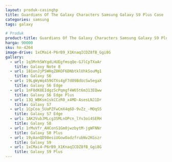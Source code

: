 ```yaml
---
layout: produk-casinghp
title: Guardians Of The Galaxy Characters Samsung Galaxy S9 Plus Case
categories: samsung
tags: galaxy

# Produk
product-title: Guardians Of The Galaxy Characters Samsung Galaxy S9 Plus Case
harga: 90000
sku: hn-4264
image-drive: 1xCMai4-P6rB9_X1KnaqICDZ8fB_Ggi8G
gallery:
  - url: 1q3Mrh5WYgdLHUEgfmsqQe-GJlCpTXaAr
    title: Galaxy Note 8
  - url: 181onJjPSWHqZ8KOF6DNbtklUhkSouMg1
    title: Galaxy S6
  - url: 19LgWyWq459GTXs4gF7d09BdUcSw5egaX
    title: Galaxy S6 Edge
  - url: 1nF0dK8EIdgzScPqmgf4W65t6m313EQww
    title: Galaxy S6 Edge Plus
  - url: 13Q_WBKsm1skCCzR0_x4MD-AsesLNJ1Dr
    title: Galaxy S7
  - url: 1CpCoa_5UaPZFwCmX4q6D-9vZz_-MOqSS
    title: Galaxy S7 Edge
  - url: 1AK2VubJMLcg3SMLnOPcn_lYv3oi4SERH
    title: Galaxy S8
  - url: 1rMuVfr_AHConS1Gm0jwzbytM-jgWFNNr
    title: Galaxy S8 Plus
  - url: 19yAanQD98esiUGowOadzfrubNv2KGszr
    title: Galaxy S9
  - url: 1xCMai4-P6rB9_X1KnaqICDZ8fB_Ggi8G
    title: Galaxy S9 Plus
---
```

